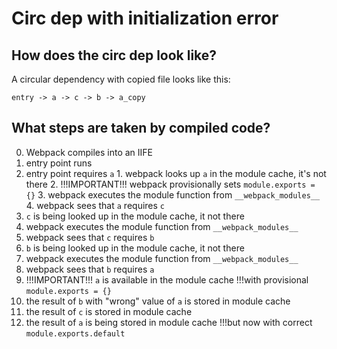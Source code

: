 # Circ dep with initialization error

## How does the circ dep look like?

A circular dependency with copied file looks like this:

```
entry -> a -> c -> b -> a_copy
```

## What steps are taken by compiled code?

0. Webpack compiles into an IIFE
1. entry point runs
  1. entry point requires `a`
    1. webpack looks up `a` in the module cache, it's not there
    2. !!!IMPORTANT!!! webpack provisionally sets `module.exports = {}`
    3. webpack executes the module function from `__webpack_modules__`
    4. webpack sees that `a` requires `c`
  2. `c` is being looked up in the module cache, it not there
  3. webpack executes the module function from `__webpack_modules__`
  4. webpack sees that `c` requires `b`
  5. `b` is being looked up in the module cache, it not there
  3. webpack executes the module function from `__webpack_modules__`
  4. webpack sees that `b` requires `a`
  5. !!!IMPORTANT!!! `a` is available in the module cache !!!with provisional `module.exports = {}`
  6. the result of `b` with "wrong" value of `a` is stored in module cache
  7. the result of `c` is stored in module cache
  8. the result of `a` is being stored in module cache !!!but now with correct `module.exports.default`
